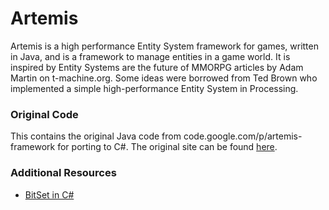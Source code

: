 # Artemis

Artemis is a high performance Entity System framework for games, written in Java, and is a framework to manage entities in a game world. It is inspired by Entity Systems are the future of MMORPG articles by Adam Martin on t-machine.org. Some ideas were borrowed from Ted Brown who implemented a simple high-performance Entity System in Processing.

### Original Code

This contains the original Java code from code.google.com/p/artemis-framework for porting to C#. The original site can be found [here](http://gamadu.com/artemis/).

### Additional Resources 

* [BitSet in C#](https://gist.github.com/NightOwl888/12abed2c1a68330ac57d)
